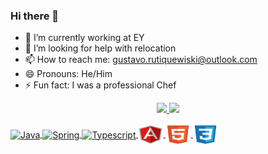 ### Hi there 👋

- 🔭 I’m currently working at EY
- 🤔 I’m looking for help with relocation
- 📫 How to reach me: gustavo.rutiquewiski@outlook.com
- 😄 Pronouns: He/Him
- ⚡ Fun fact: I was a professional Chef


<div align="center">
  <a href="https://github.com/Rutiquewiski">
  <img height="180em" src="https://github-readme-stats.vercel.app/api?username=Rutiquewiski&show_icons=true&theme=radical"/>
  <img height="180em" src="https://github-readme-stats.vercel.app/api/top-langs/?username=Rutiquewiski&theme=radical"/>
</div>
  
<div style="display: inline_block"><br>
  <img align="center" alt="Java" height="40" width="40" src="https://cdn.jsdelivr.net/gh/devicons/devicon/icons/java/java-original.svg">
  <img align="center" alt="Spring" height="30" width="40" src="https://cdn.jsdelivr.net/gh/devicons/devicon/icons/spring/spring-original.svg">
  <img align="center" alt="Typescript" height="30" width="40" src="https://cdn.jsdelivr.net/gh/devicons/devicon/icons/typescript/typescript-original.svg" />
  <img align="center" alt="Angular" height="30" width="40" src="https://raw.githubusercontent.com/devicons/devicon/55609aa5bd817ff167afce0d965585c92040787a/icons/angularjs/angularjs-original.svg">
  <img align="center" alt="HTML" height="30" width="40" src="https://raw.githubusercontent.com/devicons/devicon/master/icons/html5/html5-original.svg">
  <img align="center" alt="CSS" height="30" width="40" src="https://raw.githubusercontent.com/devicons/devicon/master/icons/css3/css3-original.svg">
</div>
